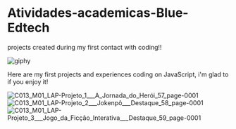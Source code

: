 # Atividades-academicas-Blue-Edtech
projects created during my first contact with coding!!

![giphy](https://user-images.githubusercontent.com/100146681/159494840-b83a42fc-a3ad-45b4-ae64-3e2acf1f9ae3.gif)

Here are my first projects and experiences coding on JavaScript, i'm glad to if you enjoy it!

![C013_M01_LAP-Projeto_1___A_Jornada_do_Herói_57_page-0001](https://user-images.githubusercontent.com/100146681/163064041-f8cd2ce9-ecfa-4c13-85c8-c137cc6df6cd.jpg)
![C013_M01_LAP-Projeto_2___Jokenpô___Destaque_58_page-0001](https://user-images.githubusercontent.com/100146681/163064049-e823c1f4-5618-4733-b37d-f8fa7417b750.jpg)
![C013_M01_LAP-Projeto_3___Jogo_da_Ficção_Interativa___Destaque_59_page-0001](https://user-images.githubusercontent.com/100146681/163064055-01df6231-d75d-49a3-8ebe-73f113a5ad2c.jpg)
